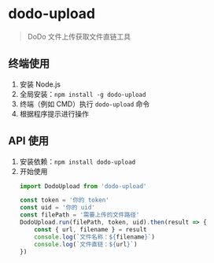 # dodo-upload

> DoDo 文件上传获取文件直链工具

## 终端使用

1. 安装 Node.js
2. 全局安装：`npm install -g dodo-upload`
3. 终端（例如 CMD）执行 `dodo-upload` 命令
4. 根据程序提示进行操作

## API 使用

1. 安装依赖：`npm install dodo-upload`
2. 开始使用
    ```ts
    import DodoUpload from 'dodo-upload'

    const token = '你的 token'
    const uid = '你的 uid'
    const filePath = '需要上传的文件路径'
    DodoUpload.run(filePath, token, uid).then(result => {
        const { url, filename } = result
        console.log(`文件名称：${filename}`)
        console.log(`文件直链：${url}`)
    })
    ```